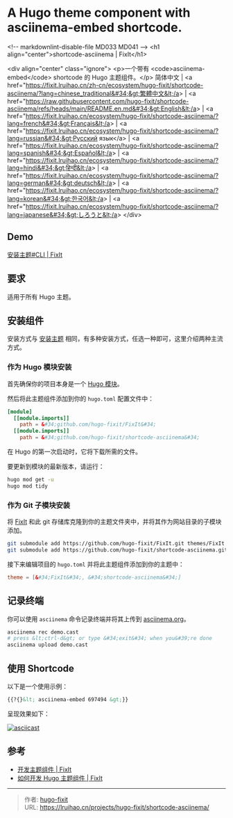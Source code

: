# A Hugo theme component with asciinema-embed shortcode.

&lt;!-- markdownlint-disable-file MD033 MD041 --&gt;
&lt;h1 align=&#34;center&#34;&gt;shortcode-asciinema | FixIt&lt;/h1&gt;

&lt;div align=&#34;center&#34; class=&#34;ignore&#34;&gt;
  &lt;p&gt;一个带有 &lt;code&gt;asciinema-embed&lt;/code&gt; shortcode 的 Hugo 主题组件。&lt;/p&gt;
  简体中文 |
  &lt;a href=&#34;https://fixit.lruihao.cn/zh-cn/ecosystem/hugo-fixit/shortcode-asciinema/?lang=chinese_traditional&#34;&gt;繁體中文&lt;/a&gt; |
  &lt;a href=&#34;https://raw.githubusercontent.com/hugo-fixit/shortcode-asciinema/refs/heads/main/README.en.md&#34;&gt;English&lt;/a&gt; |
  &lt;a href=&#34;https://fixit.lruihao.cn/ecosystem/hugo-fixit/shortcode-asciinema/?lang=french&#34;&gt;Français&lt;/a&gt; |
  &lt;a href=&#34;https://fixit.lruihao.cn/ecosystem/hugo-fixit/shortcode-asciinema/?lang=russian&#34;&gt;Русский язык&lt;/a&gt; |
  &lt;a href=&#34;https://fixit.lruihao.cn/ecosystem/hugo-fixit/shortcode-asciinema/?lang=spanish&#34;&gt;Español&lt;/a&gt; |
  &lt;a href=&#34;https://fixit.lruihao.cn/ecosystem/hugo-fixit/shortcode-asciinema/?lang=hindi&#34;&gt;हिन्दी&lt;/a&gt; |
  &lt;a href=&#34;https://fixit.lruihao.cn/ecosystem/hugo-fixit/shortcode-asciinema/?lang=german&#34;&gt;deutsch&lt;/a&gt; |
  &lt;a href=&#34;https://fixit.lruihao.cn/ecosystem/hugo-fixit/shortcode-asciinema/?lang=korean&#34;&gt;한국어&lt;/a&gt; |
  &lt;a href=&#34;https://fixit.lruihao.cn/ecosystem/hugo-fixit/shortcode-asciinema/?lang=japanese&#34;&gt;しろうと&lt;/a&gt;
&lt;/div&gt;

## Demo

[安装主题#CLI | FixIt](https://fixit.lruihao.cn/documentation/installation/#cli)

## 要求

适用于所有 Hugo 主题。

## 安装组件

安装方式与 [安装主题](https://fixit.lruihao.cn/zh-cn/documentation/installation/) 相同，有多种安装方式，任选一种即可，这里介绍两种主流方式。

### 作为 Hugo 模块安装

首先确保你的项目本身是一个 [Hugo 模块](https://gohugo.io/hugo-modules/use-modules/#initialize-a-new-module)。

然后将此主题组件添加到你的 `hugo.toml` 配置文件中：

```toml
[module]
  [[module.imports]]
    path = &#34;github.com/hugo-fixit/FixIt&#34;
  [[module.imports]]
    path = &#34;github.com/hugo-fixit/shortcode-asciinema&#34;
```

在 Hugo 的第一次启动时，它将下载所需的文件。

要更新到模块的最新版本，请运行：

```bash
hugo mod get -u
hugo mod tidy
```

### 作为 Git 子模块安装

将 [FixIt](https://github.com/hugo-fixit) 和此 git 存储库克隆到你的主题文件夹中，并将其作为网站目录的子模块添加。

```bash
git submodule add https://github.com/hugo-fixit/FixIt.git themes/FixIt
git submodule add https://github.com/hugo-fixit/shortcode-asciinema.git themes/shortcode-asciinema
```

接下来编辑项目的 `hugo.toml` 并将此主题组件添加到你的主题中：

```toml
theme = [&#34;FixIt&#34;, &#34;shortcode-asciinema&#34;]
```

## 记录终端

你可以使用 `asciinema` 命令记录终端并将其上传到 [asciinema.org](https://asciinema.org/)。

```bash
asciinema rec demo.cast
# press &lt;ctrl-d&gt; or type &#34;exit&#34; when you&#39;re done
asciinema upload demo.cast
```

## 使用 Shortcode

以下是一个使用示例：

```markdown
{{?{}&lt; asciinema-embed 697494 &gt;}}
```

呈现效果如下：

[![asciicast](https://asciinema.org/a/697494.svg)](https://asciinema.org/a/697494)

## 参考

- [开发主题组件 | FixIt](https://fixit.lruihao.cn/contributing/components/)
- [如何开发 Hugo 主题组件 | FixIt](https://fixit.lruihao.cn/components/dev-component/)


---

> 作者: [hugo-fixit](https://github.com/hugo-fixit)  
> URL: https://lruihao.cn/projects/hugo-fixit/shortcode-asciinema/  

